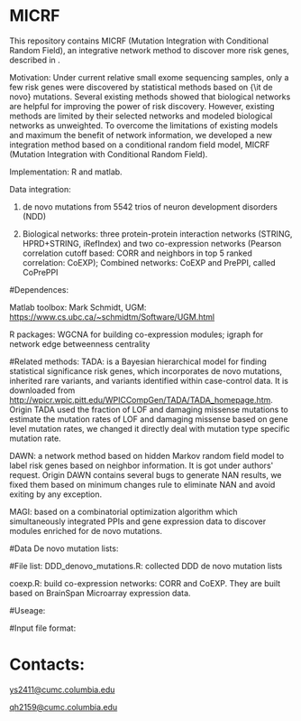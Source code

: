 # MICRF
This repository contains MICRF (Mutation Integration with Conditional Random Field), an integrative network method to discover more risk genes, described in .

Motivation:
Under current relative small exome sequencing samples, only a few risk genes were discovered by statistical methods based on {\it de novo} mutations. Several existing methods showed that biological networks are helpful for improving the power of risk discovery. However, existing methods are limited by their selected networks and modeled biological networks as unweighted. To overcome the limitations of existing models and maximum the benefit of network information, we developed a new integration method based on a conditional random field model, MICRF (Mutation Integration with Conditional Random Field).  

Implementation: R and matlab.

Data integration:

1. de novo mutations from 5542 trios of neuron development disorders (NDD)

2. Biological networks: three protein-protein interaction networks (STRING, HPRD+STRING, iRefIndex) and two co-expression networks (Pearson correlation cutoff based: CORR and neighbors in top 5 ranked correlation: CoEXP); Combined networks: CoEXP and PrePPI, called CoPrePPI

#Dependences:

Matlab toolbox: Mark Schmidt, UGM: https://www.cs.ubc.ca/~schmidtm/Software/UGM.html

R packages: WGCNA for building co-expression modules; igraph for network edge betweenness centrality

#Related methods:
TADA: is a Bayesian hierarchical model for finding statistical significance risk genes, which incorporates de novo mutations, inherited rare variants, and variants identified within case-control data. It is downloaded from http://wpicr.wpic.pitt.edu/WPICCompGen/TADA/TADA_homepage.htm. Origin TADA used the fraction of LOF and damaging missense mutations to estimate the mutation rates of LOF and damaging missense based on gene level mutation rates, we changed it directly deal with mutation type specific mutation rate.

DAWN: a network method based on hidden Markov random field model to label risk genes based on neighbor information. It is got under authors' request. Origin DAWN contains several bugs to generate NAN results, we fixed them based on minimum changes rule to eliminate NAN and avoid exiting by any exception. 

MAGI: based on a combinatorial optimization algorithm which simultaneously integrated PPIs and gene expression data to discover modules enriched for de novo mutations.

#Data
De novo mutation lists:

#File list:
DDD_denovo_mutations.R: collected DDD de novo mutation lists

coexp.R: build co-expression networks: CORR and CoEXP. They are built based on BrainSpan Microarray expression data.

#Useage:

#Input file format:


# Contacts:
ys2411@cumc.columbia.edu

qh2159@cumc.columbia.edu
